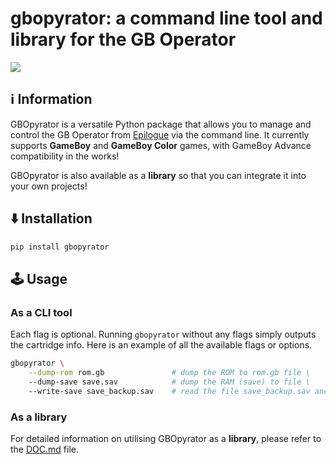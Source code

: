 # gbopyrator: a command line tool and library for the GB Operator

![](imgs/gbopyrator_demo.gif)

## ℹ️ Information

GBOpyrator is a versatile Python package that allows you to manage and control the GB Operator from [Epilogue](https://www.epilogue.co/) via the command line. It currently supports **GameBoy** and **GameBoy Color** games, with GameBoy Advance compatibility in the works!

GBOpyrator is also available as a **library** so that you can integrate it into your own projects!

## ⬇️ Installation

```bash
pip install gbopyrator
```

## 🕹️ Usage

### As a CLI tool

Each flag is optional. Running `gbopyrator` without any flags simply outputs the cartridge info. Here is an example of all the available flags or options.

```bash
gbopyrator \
    --dump-rom rom.gb               # dump the ROM to rom.gb file \
    --dump-save save.sav            # dump the RAM (save) to file \
    --write-save save_backup.sav    # read the file save_backup.sav and upload it to the cartridge RAM (save) \
```

### As a library

For detailed information on utilising GBOpyrator as a **library**, please refer to the [DOC.md](DOC.md) file.
